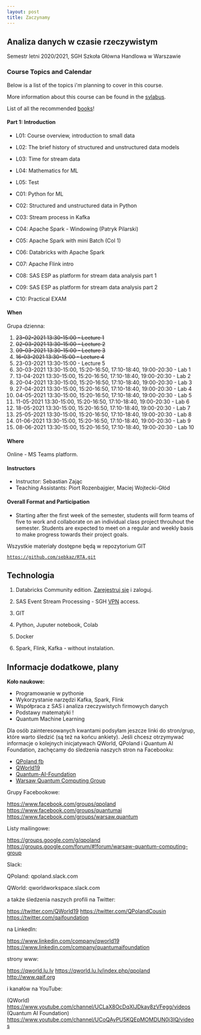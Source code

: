 ```yaml
---
layout: post
title: Zaczynamy
---
```


## Analiza danych w czasie rzeczywistym

Semestr letni 2020/2021, 
SGH Szkoła Główna Handlowa w Warszawie


### Course Topics and Calendar

Below is a list of the topics i'm planning to cover in this course. 

More information about this course can be found in the [sylabus](/RealTime/syllabus).

List of all the recommended [books](/RealTime/ksiazki)!

#### Part 1: Introduction

- L01: Course overview, introduction to small data
- L02: The brief history of structured and unstructured data models
- L03: Time for stream data
- L04: Mathematics for ML
- L05: Test 

- C01: Python for ML
- C02: Structured and unstructured data in Python 
- C03: Stream process in Kafka 
- C04: Apache Spark - Windowing (Patryk Pilarski) 
- C05: Apache Spark with mini Batch (Col 1)
- C06: Databricks with Apache Spark
- C07: Apache Flink intro 
- C08: SAS ESP as platform for stream data analysis part 1
- C09: SAS ESP as platform for stream data analysis part 2
- C10: Practical EXAM


#### When

Grupa dzienna:
1. <del>23-02-2021 13:30-15:00 - Lecture 1 </del>
2. <del>02-03-2021 13:30-15:00 - Lecture 2 </del>
3. <del>09-03-2021 13:30-15:00 - Lecture 3 </del>
4. <del>16-03-2021 13:30-15:00 - Lecture 4 </del>
5. 23-03-2021 13:30-15:00 - Lecture 5
6. 30-03-2021 13:30-15:00, 15:20-16:50, 17:10-18:40, 19:00-20:30 - Lab 1
7. 13-04-2021 13:30-15:00, 15:20-16:50, 17:10-18:40, 19:00-20:30 - Lab 2
8. 20-04-2021 13:30-15:00, 15:20-16:50, 17:10-18:40, 19:00-20:30 - Lab 3
9. 27-04-2021 13:30-15:00, 15:20-16:50, 17:10-18:40, 19:00-20:30 - Lab 4
10. 04-05-2021 13:30-15:00, 15:20-16:50, 17:10-18:40, 19:00-20:30 - Lab 5
11. 11-05-2021 13:30-15:00, 15:20-16:50, 17:10-18:40, 19:00-20:30 - Lab 6
12. 18-05-2021 13:30-15:00, 15:20-16:50, 17:10-18:40, 19:00-20:30 - Lab 7
13. 25-05-2021 13:30-15:00, 15:20-16:50, 17:10-18:40, 19:00-20:30 - Lab 8
14. 01-06-2021 13:30-15:00, 15:20-16:50, 17:10-18:40, 19:00-20:30 - Lab 9
15. 08-06-2021 13:30-15:00, 15:20-16:50, 17:10-18:40, 19:00-20:30 - Lab 10



#### Where

Online - MS Teams platform.

#### Instructors

- Instructor: Sebastian Zając
- Teaching Assistants: Piort Rozenbajgier, Maciej Wojtecki-Głód

#### Overall Format and Participation

- Starting after the first week of the semester, students will form teams of five to work and collaborate on an individual class project throuhout the semester. Students are expected to meet on a regular and weekly basis to make progress towards their project goals.


Wszystkie materiały dostępne będą w repozytorium GIT 

[`https://github.com/sebkaz/RTA.git`](https://github.com/sebkaz/RTA.git)


## Technologia

1. Databricks Community edition. [Zarejestruj się](https://community.cloud.databricks.com/login.html) i zaloguj. 

2. SAS Event Stream Processing - SGH [VPN](https://ssl-administracja.sgh.waw.pl/pl/ctiii/Strony/usluga_VPN.aspx) access. 

3. GIT

4. Python, Juputer notebook, Colab

5. Docker 

6. Spark, Flink, Kafka - without instalation.


## Informacje dodatkowe, plany 

**Koło naukowe:**

- Programowanie w pythonie
- Wykorzystanie narzędzi Kafka, Spark, Flink
- Współpraca z SAS i analiza rzeczywistych firmowych danych
- Podstawy matematyki !
- Quantum Machine Learning

Dla osób zainteresowanych kwantami podsyłam jeszcze linki do stron/grup, które warto śledzić (są też na końcu ankiety).
Jeśli chcesz otrzymywać informacje o kolejnych inicjatywach QWorld, QPoland i Quantum AI Foundation, zachęcamy do śledzenia naszych stron na Facebooku:

- [QPoland fb](https://www.facebook.com/QPoland-110308580421373)
- [QWorld19](https://www.facebook.com/qworld19)
- [Quantum-AI-Foundation](https://www.facebook.com/Quantum-AI-Foundation-101363181408726)
- [Warsaw Quantum Computing Group](https://www.facebook.com/Warsaw-Quantum-Computing-Group-1936160966506139)

Grupy Facebookowe: 

https://www.facebook.com/groups/qpoland
https://www.facebook.com/groups/quantumai
https://www.facebook.com/groups/warsaw.quantum

Listy mailingowe:

https://groups.google.com/g/qpoland
https://groups.google.com/forum/#!forum/warsaw-quantum-computing-group

Slack:

QPoland: qpoland.slack.com

QWorld: qworldworkspace.slack.com

a także śledzenia naszych profili na Twitter:

https://twitter.com/QWorld19
https://twitter.com/QPolandCousin
https://twitter.com/qaifoundation

na LinkedIn:

https://www.linkedin.com/company/qworld19
https://www.linkedin.com/company/quantumaifoundation

strony www:

https://qworld.lu.lv
https://qworld.lu.lv/index.php/qpoland
http://www.qaif.org

i kanałów na YouTube:

(QWorld) https://www.youtube.com/channel/UCLaX8OcDqXlJDkay8zVFegg/videos
(Quantum AI Foundation) https://www.youtube.com/channel/UCoQAyPU5KQEpMOMDUN0j3IQ/videos
















